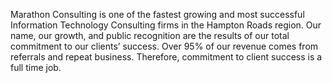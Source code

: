 Marathon Consulting is one of the fastest growing and most successful Information Technology Consulting firms in the Hampton Roads region. Our name, our growth, and public recognition are the results of our total commitment to our clients’ success. Over 95% of our revenue comes from referrals and repeat business. Therefore, commitment to client success is a full time job.